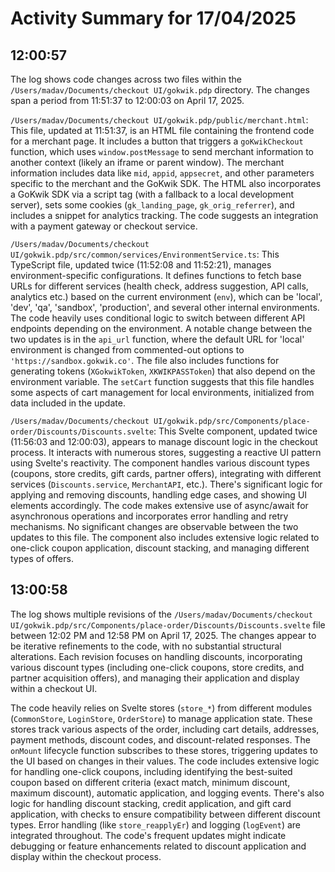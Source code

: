 # Activity Summary for 17/04/2025

## 12:00:57
The log shows code changes across two files within the `/Users/madav/Documents/checkout UI/gokwik.pdp` directory.  The changes span a period from 11:51:37 to 12:00:03 on April 17, 2025.


`/Users/madav/Documents/checkout UI/gokwik.pdp/public/merchant.html`: This file, updated at 11:51:37, is an HTML file containing the frontend code for a merchant page.  It includes a button that triggers a `goKwikCheckout` function, which uses `window.postMessage` to send merchant information to another context (likely an iframe or parent window). The merchant information includes data like `mid`, `appid`, `appsecret`, and other parameters specific to the merchant and the GoKwik SDK.  The HTML also incorporates a GoKwik SDK via a script tag (with a fallback to a local development server), sets some cookies (`gk_landing_page`, `gk_orig_referrer`), and includes a snippet for analytics tracking.  The code suggests an integration with a payment gateway or checkout service.


`/Users/madav/Documents/checkout UI/gokwik.pdp/src/common/services/EnvironmentService.ts`: This TypeScript file, updated twice (11:52:08 and 11:52:21), manages environment-specific configurations. It defines functions to fetch base URLs for different services (health check, address suggestion, API calls, analytics etc.) based on the current environment (`env`), which can be 'local', 'dev', 'qa', 'sandbox', 'production', and several other internal environments.  The code heavily uses conditional logic to switch between different API endpoints depending on the environment.  A notable change between the two updates is in the `api_url` function, where the default URL for 'local' environment is changed from commented-out options to `'https://sandbox.gokwik.co'`. The file also includes functions for generating tokens (`XGokwikToken`, `XKWIKPASSToken`) that also depend on the environment variable.  The `setCart` function suggests that this file handles some aspects of cart management for local environments, initialized from data included in the update.



`/Users/madav/Documents/checkout UI/gokwik.pdp/src/Components/place-order/Discounts/Discounts.svelte`: This Svelte component, updated twice (11:56:03 and 12:00:03), appears to manage discount logic in the checkout process. It interacts with numerous stores, suggesting a reactive UI pattern using Svelte's reactivity. The component handles various discount types (coupons, store credits, gift cards, partner offers), integrating with different services (`Discounts.service`, `MerchantAPI`, etc.). There's significant logic for applying and removing discounts, handling edge cases, and showing UI elements accordingly.  The code makes extensive use of async/await for asynchronous operations and incorporates error handling and retry mechanisms. No significant changes are observable between the two updates to this file.  The component also includes extensive logic related to one-click coupon application, discount stacking, and managing different types of offers.


## 13:00:58
The log shows multiple revisions of the `/Users/madav/Documents/checkout UI/gokwik.pdp/src/Components/place-order/Discounts/Discounts.svelte` file between 12:02 PM and 12:58 PM on April 17, 2025.  The changes appear to be iterative refinements to the code, with no substantial structural alterations. Each revision focuses on handling discounts,  incorporating various discount types (including one-click coupons, store credits, and partner acquisition offers), and managing their application and display within a checkout UI.

The code heavily relies on Svelte stores (`store_*`) from different modules (`CommonStore`, `LoginStore`, `OrderStore`) to manage application state.  These stores track various aspects of the order, including cart details, addresses, payment methods, discount codes, and discount-related responses. The `onMount` lifecycle function subscribes to these stores, triggering updates to the UI based on changes in their values.  The code includes extensive logic for handling one-click coupons, including identifying the best-suited coupon based on different criteria (exact match, minimum discount, maximum discount), automatic application, and logging events.  There's also logic for handling discount stacking, credit application, and gift card application, with checks to ensure compatibility between different discount types.  Error handling (like `store_reapplyEr`) and logging (`logEvent`) are integrated throughout.  The code's frequent updates might indicate debugging or feature enhancements related to discount application and display within the checkout process.
